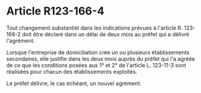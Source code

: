 # Article R123-166-4

Tout changement substantiel dans les indications prévues à l'article R. 123-166-2 doit être déclaré dans un délai de deux mois au préfet qui a délivré l'agrément.

Lorsque l'entreprise de domiciliation crée un ou plusieurs établissements secondaires, elle justifie dans les deux mois auprès du préfet qui l'a agréée de ce que les conditions posées aux 1° et 2° de l'article L. 123-11-3 sont réalisées pour chacun des établissements exploités.

Le préfet délivre, le cas échéant, un nouvel agrément.

